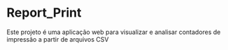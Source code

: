 # Report_Print
Este projeto é uma aplicação web para visualizar e analisar contadores de impressão a partir de arquivos CSV

